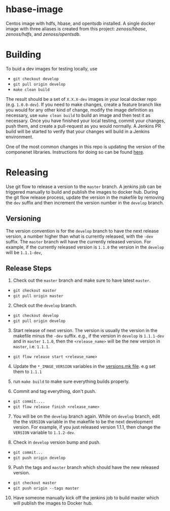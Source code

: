 # hbase-image 

Centos image with hdfs, hbase, and opentsdb installed. A single docker image with three aliases is created from this project: 
_zenoss/hbase_, _zenoss/hdfs_, and _zenoss/opentsdb_.  

# Building

To buid a dev images for testing locally, use 
  * `git checkout develop` 
  * `git pull origin develop`
  * `make clean build`

The result should be a set of `X.X.X-dev` images in your local docker repo (e.g. `1.0.0-dev`).   If you need to make changes, create
a feature branch like you would for any other kind of change, modify the image definition as necessary, use `make clean build` to
build an image and then test it as necessary.   Once you have finished your local testing, commit your changes, push them,
and create a pull-request as you would normally. A Jenkins PR build will be started to verify that your changes will build in
a Jenkins environment.

One of the most common changes in this repo is updating the version of the componenet libraries.  Instructions for doing so can be 
found [here](./updating-libraries.md).

# Releasing

Use git flow to release a version to the `master` branch. A jenkins job can be triggered manually to build and publish the
images to docker hub.  During the git flow release process, update the version in the makefile by removing the `dev`
suffix and then increment the version number in the `develop` branch.

## Versioning  

The version convention is for the `develop` branch to have the next release version, a number higher than what is
 currently released, with the `-dev` suffix. The `master` branch will have the currently released version.  For 
 example, if the currently released version is `1.1.0` the version in the `develop` will be `1.1.1-dev`,

## Release Steps

1. Check out the `master` branch and make sure to have latest `master`.
  * `git checkout master` 
  * `git pull origin master`

2. Check out the `develop` branch.
  * `git checkout develop`
  * `git pull origin develop`

3. Start release of next version. The version is usually the version in the makefile minus the `-dev` suffix.  e.g., if the version 
  in `develop` is `1.1.1-dev` and in `master` `1.1.0`, then the
  `<release_name>` will be the new version in `master`, i.e. `1.1.1`.
  *  `git flow release start <release_name>`

4. Update the `*_IMAGE_VERSION` variables in the [versions.mk file](./versions.mk). e.g set them to `1.1.1`

5. run `make build` to make sure everything builds properly.

6. Commit and tag everything, don't push.
  * `git commit....`
  * `git flow release finish <release_name>`

7. You will be on the `develop` branch again. While on `develop` branch, edit the the `VERSION` variable in the makefile to 
be the next development version. For example, if you just released version 1.1.1, then change the `VERSION` variable to
`1.1.2-dev`.

8. Check in `develop` version bump and push.
  * `git commit...`
  * `git push origin develop`

9. Push the tags and `master` branch which should have the new released version.
  * `git checkout master`
  * `git push origin --tags master`
  
10. Have someone manually kick off the jenkins job to build master which will publish the images to Docker hub.


